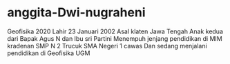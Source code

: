 # anggita-Dwi-nugraheni
Geofisika 2020
Lahir 23 Januari 2002
Asal klaten Jawa Tengah 
Anak kedua dari Bapak Agus N dan Ibu sri Partini
Menempuh jenjang pendidikan di
MIM kradenan
SMP N 2 Trucuk
SMA Negeri 1 cawas
Dan sedang menjalani pendidikan di Geofisika UGM 


